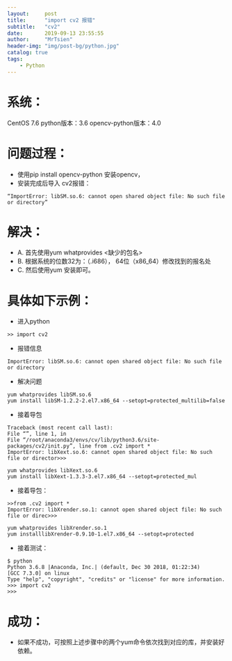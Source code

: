 ```yaml
---
layout:     post
title:      "import cv2 报错"
subtitle:   "cv2"
date:       2019-09-13 23:55:55
author:     "MrTsien"
header-img: "img/post-bg/python.jpg"
catalog: true
tags:
    - Python
---
```


# 系统：
CentOS 7.6
python版本：3.6
opencv-python版本：4.0

# 问题过程：
- 使用pip install opencv-python 安装opencv，
- 安装完成后导入 cv2报错：
```
“ImportError: libSM.so.6: cannot open shared object file: No such file or directory”
```
# 解决：
- A. 首先使用yum whatprovides <缺少的包名>
- B. 根据系统的位数32为：（.i686）， 64位（x86_64）修改找到的报名处
- C. 然后使用yum 安装即可。

# 具体如下示例：
- 进入python
```
>> import cv2
```
- 报错信息
```
ImportError: libSM.so.6: cannot open shared object file: No such file or directory
```
- 解决问题
```
yum whatprovides libSM.so.6
yum install libSM-1.2.2-2.el7.x86_64 --setopt=protected_multilib=false
```
- 接着导包
```
Traceback (most recent call last):
File “”, line 1, in
File “/root/anaconda3/envs/cv/lib/python3.6/site-packages/cv2/init.py”, line from .cv2 import *
ImportError: libXext.so.6: cannot open shared object file: No such file or director>>>
```
```
yum whatprovides libXext.so.6
yum install libXext-1.3.3-3.el7.x86_64 --setopt=protected_mul
```
- 接着导包：
```
>>from .cv2 import *
ImportError: libXrender.so.1: cannot open shared object file: No such file or direc>>>
```
```
yum whatprovides libXrender.so.1
yum installlibXrender-0.9.10-1.el7.x86_64 --setopt=protected
```
- 接着测试：
```
$ python
Python 3.6.8 |Anaconda, Inc.| (default, Dec 30 2018, 01:22:34)
[GCC 7.3.0] on linux
Type "help", "copyright", "credits" or "license" for more information.
>>> import cv2
>>>
```
# 成功：
- 如果不成功，可按照上述步骤中的两个yum命令依次找到对应的库，并安装好依赖。